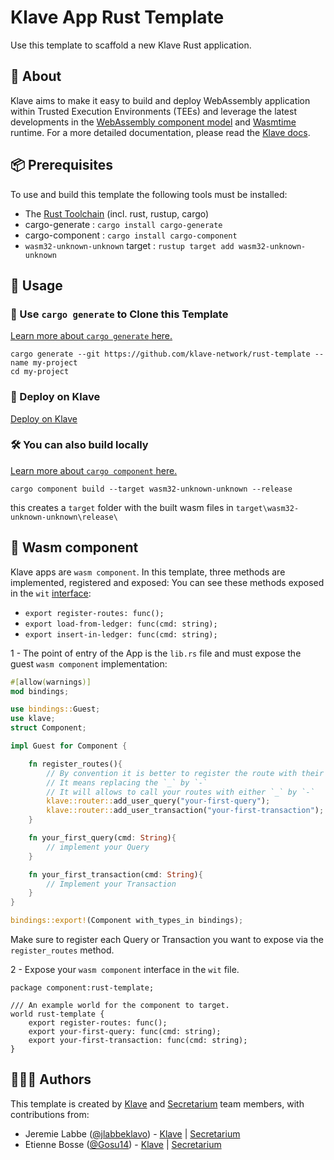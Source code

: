 # Klave App Rust Template
Use this template to scaffold a new Klave Rust application.

## 📖 About
Klave aims to make it easy to build and deploy WebAssembly application within Trusted Execution Environments (TEEs) and leverage the latest
developments in the [WebAssembly component model](https://github.com/WebAssembly/component-model) and [Wasmtime](https://wasmtime.dev/) runtime.
For a more detailed documentation, please read the [Klave docs](https://docs.klave.com/sdk/latest).

## 📦 Prerequisites
To use and build this template the following tools must be installed:
- The [Rust Toolchain](https://www.rust-lang.org/tools/install) (incl. rust, rustup, cargo)
- cargo-generate : `cargo install cargo-generate`
- cargo-component : `cargo install cargo-component`
- `wasm32-unknown-unknown` target : `rustup target add wasm32-unknown-unknown`

## 🚴 Usage

### 🐑 Use `cargo generate` to Clone this Template

[Learn more about `cargo generate` here.](https://github.com/ashleygwilliams/cargo-generate)

```
cargo generate --git https://github.com/klave-network/rust-template --name my-project
cd my-project
```

### 🪼 Deploy on Klave

[Deploy on Klave](https://app.klave.com/login)

### 🛠️ You can also build locally

[Learn more about `cargo component` here.](https://github.com/bytecodealliance/cargo-component)

```cargo component build --target wasm32-unknown-unknown --release```

this creates a `target` folder with the built wasm files in `target\wasm32-unknown-unknown\release\`

## 🧩 Wasm component

Klave apps are `wasm component`.
In this template, three methods are implemented, registered and exposed: 
You can see these methods exposed in the `wit` [interface](https://github.com/klave-network/rust-template/blob/main/apps/rust-template/wit/world.wit):
- `export register-routes: func();`
- `export load-from-ledger: func(cmd: string);`
- `export insert-in-ledger: func(cmd: string);`

1 - The point of entry of the App is the `lib.rs` file and must expose the guest `wasm component` implementation:

```Rust
#[allow(warnings)]
mod bindings;

use bindings::Guest;
use klave;
struct Component;

impl Guest for Component {

    fn register_routes(){
        // By convention it is better to register the route with their wit names.
        // It means replacing the `_` by `-`
        // It will allows to call your routes with either `_` by `-`
        klave::router::add_user_query("your-first-query");
        klave::router::add_user_transaction("your-first-transaction");
    }

    fn your_first_query(cmd: String){
        // implement your Query
    }

    fn your_first_transaction(cmd: String){
        // Implement your Transaction
    }
}

bindings::export!(Component with_types_in bindings);
```
Make sure to register each Query or Transaction you want to expose via the `register_routes` method.

2 - Expose your `wasm component` interface in the `wit` file.

```wit
package component:rust-template;

/// An example world for the component to target.
world rust-template {
    export register-routes: func();
    export your-first-query: func(cmd: string);
    export your-first-transaction: func(cmd: string);
}
```

## 🧑‍🤝‍🧑 Authors

This template is created by [Klave](https://klave.com) and [Secretarium](https://secretarium.com) team members, with contributions from:

- Jeremie Labbe ([@jlabbeklavo](https://github.com/jlabbeKlavo)) - [Klave](https://klave.com) | [Secretarium](https://secretarium.com)
- Etienne Bosse ([@Gosu14](https://github.com/Gosu14)) - [Klave](https://klave.com) | [Secretarium](https://secretarium.com)